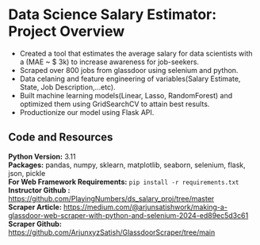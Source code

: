 # Data Science Salary Estimator: Project Overview
* Created a tool that estimates the average salary for data scientists with a (MAE ~ $ 3k) to increase awareness for job-seekers.
* Scraped over 800 jobs from glassdoor using selenium and python.
* Data celaning and feature engineering of variables(Salary Estimate, State, Job Description,...etc).
* Built machine learning models(Linear, Lasso, RandomForest) and optimized them using GridSearchCV to attain best results.
* Productionize our model using Flask API.

## Code and Resources
**Python Version:** 3.11                                                                                                                                                                                                                         
**Packages:** pandas, numpy, sklearn, matplotlib, seaborn, selenium, flask, json, pickle                                                                                                                                                         
**For Web Framework Requirements:** ```pip install -r requirements.txt```                                                                                                                                                                        
**Instructor Github :** https://github.com/PlayingNumbers/ds_salary_proj/tree/master                                                                                                                                                             
**Scraper Article:** https://medium.com/@arjunsatishwork/making-a-glassdoor-web-scraper-with-python-and-selenium-2024-ed89ec5d3c61                                                                                                               
**Scraper Github:** https://github.com/ArjunxyzSatish/GlassdoorScraper/tree/main                                                                                                                                                                 






